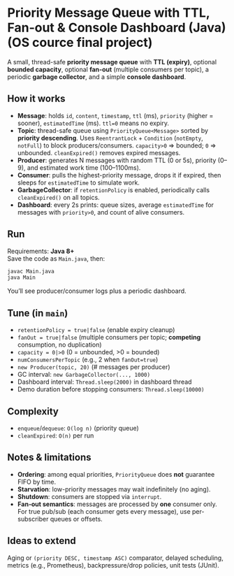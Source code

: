 # Priority Message Queue with TTL, Fan-out & Console Dashboard (Java) (OS cource final project)

A small, thread-safe **priority message queue** with **TTL (expiry)**, optional **bounded capacity**, optional **fan‑out** (multiple consumers per topic), a periodic **garbage collector**, and a simple **console dashboard**.

## How it works
- **Message**: holds `id`, `content`, `timestamp`, `ttl` (ms), `priority` (higher = sooner), `estimatedTime` (ms). `ttl=0` means no expiry.
- **Topic**: thread-safe queue using `PriorityQueue<Message>` sorted by **priority descending**. Uses `ReentrantLock` + `Condition` (`notEmpty`, `notFull`) to block producers/consumers. `capacity>0` ⇒ bounded; `0` ⇒ unbounded. `cleanExpired()` removes expired messages.
- **Producer**: generates N messages with random TTL (0 or 5s), priority (0–9), and estimated work time (100–1100ms).
- **Consumer**: pulls the highest-priority message, drops it if expired, then sleeps for `estimatedTime` to simulate work.
- **GarbageCollector**: if `retentionPolicy` is enabled, periodically calls `cleanExpired()` on all topics.
- **Dashboard**: every 2s prints: queue sizes, average `estimatedTime` for messages with `priority>0`, and count of alive consumers.

## Run
Requirements: **Java 8+**  
Save the code as `Main.java`, then:
```bash
javac Main.java
java Main
```
You’ll see producer/consumer logs plus a periodic dashboard.

## Tune (in `main`)
- `retentionPolicy = true|false` (enable expiry cleanup)
- `fanOut = true|false` (multiple consumers per topic; **competing** consumption, no duplication)
- `capacity = 0|>0` (0 = unbounded, >0 = bounded)
- `numConsumersPerTopic` (e.g., 2 when `fanOut=true`)
- `new Producer(topic, 20)` (# messages per producer)
- GC interval: `new GarbageCollector(..., 1000)`
- Dashboard interval: `Thread.sleep(2000)` in dashboard thread
- Demo duration before stopping consumers: `Thread.sleep(10000)`

## Complexity
- `enqueue`/`dequeue`: `O(log n)` (priority queue)
- `cleanExpired`: `O(n)` per run

## Notes & limitations
- **Ordering**: among equal priorities, `PriorityQueue` does **not** guarantee FIFO by time.
- **Starvation**: low-priority messages may wait indefinitely (no aging).
- **Shutdown**: consumers are stopped via `interrupt`.
- **Fan‑out semantics**: messages are processed by **one** consumer only. For true pub/sub (each consumer gets every message), use per-subscriber queues or offsets.

## Ideas to extend
Aging or `(priority DESC, timestamp ASC)` comparator, delayed scheduling, metrics (e.g., Prometheus), backpressure/drop policies, unit tests (JUnit).
